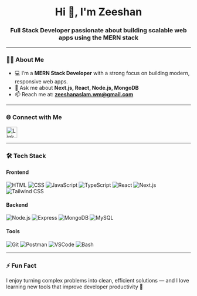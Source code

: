 <h1 align="center">Hi 👋, I'm Zeeshan</h1>
<h3 align="center">Full Stack Developer passionate about building scalable web apps using the MERN stack</h3>

---

### 🧑‍💻 About Me

- 💻 I’m a **MERN Stack Developer** with a strong focus on building modern, responsive web apps.
- 💬 Ask me about **Next.js, React, Node.js, MongoDB**
- 📫 Reach me at: **zeeshanaslam.wm@gmail.com**

---

### 🌐 Connect with Me

<p align="left">
  <a href="https://linkedin.com/in/muhammadzzeeshan" target="_blank">
    <img src="https://raw.githubusercontent.com/rahuldkjain/github-profile-readme-generator/master/src/images/icons/Social/linked-in-alt.svg" alt="LinkedIn" width="30" />
  </a>
</p>

---

### 🛠️ Tech Stack

#### Frontend
![HTML](https://img.shields.io/badge/-HTML5-E34F26?style=flat&logo=html5&logoColor=white)
![CSS](https://img.shields.io/badge/-CSS3-1572B6?style=flat&logo=css3)
![JavaScript](https://img.shields.io/badge/-JavaScript-F7DF1E?style=flat&logo=javascript&logoColor=black)
![TypeScript](https://img.shields.io/badge/-TypeScript-3178C6?style=flat&logo=typescript)
![React](https://img.shields.io/badge/-React-61DAFB?style=flat&logo=react)
![Next.js](https://img.shields.io/badge/-Next.js-000000?style=flat&logo=nextdotjs)
![Tailwind CSS](https://img.shields.io/badge/-TailwindCSS-38B2AC?style=flat&logo=tailwindcss)

#### Backend
![Node.js](https://img.shields.io/badge/-Node.js-339933?style=flat&logo=node.js)
![Express](https://img.shields.io/badge/-Express-000000?style=flat&logo=express)
![MongoDB](https://img.shields.io/badge/-MongoDB-47A248?style=flat&logo=mongodb)
![MySQL](https://img.shields.io/badge/-MySQL-4479A1?style=flat&logo=mysql)

#### Tools
![Git](https://img.shields.io/badge/-Git-F05032?style=flat&logo=git)
![Postman](https://img.shields.io/badge/-Postman-FF6C37?style=flat&logo=postman)
![VSCode](https://img.shields.io/badge/-VSCode-007ACC?style=flat&logo=visual-studio-code)
![Bash](https://img.shields.io/badge/-Bash-4EAA25?style=flat&logo=gnu-bash)

---

### ⚡ Fun Fact
I enjoy turning complex problems into clean, efficient solutions — and I love learning new tools that improve developer productivity 🚀
